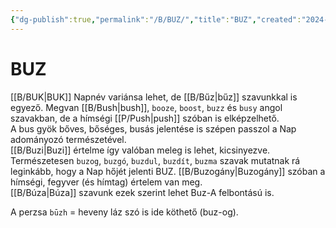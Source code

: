 ```yaml
---
{"dg-publish":true,"permalink":"/B/BUZ/","title":"BUZ","created":"2024-10-24T02:04","updated":"2024-10-24T02:04"}
---
```



# BUZ

[[B/BUK\|BUK]] Napnév variánsa lehet, de [[B/Bűz\|bűz]] szavunkkal is egyező. Megvan [[B/Bush\|bush]], `booze`, `boost`, `buzz` és `busy` angol szavakban, de a hímségi [[P/Push\|push]] szóban is elképzelhető.  
A bus gyök bőves, bőséges, busás jelentése is szépen passzol a Nap adományozó természetével.  
[[B/Buzi\|Buzi]] értelme így valóban meleg is lehet, kicsinyezve.  
Természetesen `buzog`, `buzgó`, `buzdul`, `buzdít`, `buzma` szavak mutatnak rá leginkább, hogy a Nap hőjét jelenti BUZ. [[B/Buzogány\|Buzogány]] szóban a hímségi, fegyver (és hímtag) értelem van meg.  
[[B/Búza\|Búza]] szavunk ezek szerint lehet Buz-A felbontású is.  

A perzsa `būzh` = heveny láz szó is ide köthető (buz-og).  